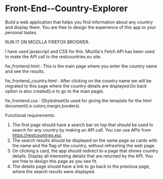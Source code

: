 # Front-End--Country-Explorer
Build a web application that helps you find information about any country and display them. You are free to design the experience of this app to your personal tastes.

RUN IT ON MOZILLA FIREFOX BROSWER.

I have used javascript and CSS for this. Mozilla's Fetch API has been used to make the API call to the restcountries.eu site. 

fw_frontend.html : This is the main page where you enter the country name and see the results.

fw_frontend_country.html : After clicking on the country name we will be migrated to this page where the country details are displayed.Go back option is also created(i.e to go to the main page).

fw_frontend.css : (Stylesheet)Is used for giving the template for the html document(i.e colors,margin,borders).

Functional requirements:
1. The first page should have a search bar on top that should be used to search for any
country by making an API call. You can use APIs from https://restcountries.eu/.
2. The search results should be displayed on the same page as cards with the name and the
flag of the country, without refreshing the web page.
3. On clicking a card, the app should redirect to a page that shows country details. Display
all interesting details that are returned by the API. You are free to design this page as you
see fit.
4. The details page should have a link to go back to the previous page, where the search
results were displayed.



